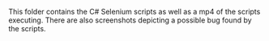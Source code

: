 This folder contains the C# Selenium scripts as well as a mp4 of the scripts executing.  There are also screenshots depicting a possible bug found by the scripts.
